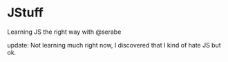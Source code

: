 # JStuff

Learning JS the right way with @serabe 

update: Not learning much right now, I discovered that I kind of hate JS but ok.
